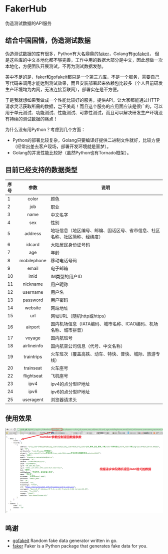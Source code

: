 # FakerHub
伪造测试数据的API服务

## 结合中国国情，伪造测试数据

伪造测试数据的库有很多，Python有大名鼎鼎的[faker](https://github.com/joke2k/faker)，Golang有[gofakeit](https://github.com/brianvoe/gofakeit)，
但是这些库的中文本地化都不够完善，工作中用的数据大部分是中文，因此想做一次本地化，方便团队开展测试，不再为测试数据发愁。

美中不足的是，faker和gofakeit都只是一个第三方库，不是一个服务，需要自己写代码来调用才能达到测试效果，而且安装部署起来依赖包比较多（个人目前研发生产环境均为内网，无法连接互联网），部署实在是不方便。

于是我就想如果我做成一个性能比较好的服务，提供API，让大家都能通过HTTP请求灵活获取所需的数据，岂不美哉！而且这个服务的应用面应该是很广的，可以用于单元测试、功能测试、性能测试、可靠性测试，而且可以解决研发生产环境没有持续的测试数据的痛点！

为什么没有用Python？考虑到几个方面：
* Python的部署比较复杂，Golang只要编译好提供二进制文件就好，比较方便（经常出差去客户现场，部署开发环境就是噩梦）。
* Golang的并发性能比较好（虽然Python也有Tornado框架）。


## 目前已经支持的数据类型

| 序号   |     参数      | 说明                                    |
| :--- | :---------: | ------------------------------------- |
| 1    |    color    | 颜色                                    |
| 2    |     job     | 职业                                    |
| 3    |    name     | 中文名字                                  |
| 4    |     sex     | 性别                                    |
| 5    |   address   | 地址信息（地区编号、邮编、固话区号、省市信息、社区名称、社区简称、经纬度） |
| 6    |   idcard    | 大陆居民身份证号码                             |
| 7    |     age     | 年龄                                    |
| 8    | mobilephone | 移动电话号码                                |
| 9    |    email    | 电子邮箱                                  |
| 10   |    imid     | IM类型的用户ID                             |
| 11   |  nickname   | 用户昵称                                  |
| 12   |  username   | 用户名                                   |
| 13   |  password   | 用户密码                                  |
| 14   |   website   | 网站地址                                  |
| 15   |     url     | 网址URL（随机http或https）                   |
| 16   |   airport   | 国内机场信息（IATA编码、城市名称、ICAO编码、机场名称、城市拼音）  |
| 17   |   voyage    | 国内航班号                                 |
| 18   | airlineinfo | 国内航空公司信息（代号、中文名称）                     |
| 19   | traintrips  | 火车班次（覆盖高铁、动车、特快、普快、城际、旅游专线）           |
| 20   |  trainseat  | 火车座号                                  |
| 22   | flightseat  | 飞机座号                                  |
| 23   |    ipv4     | ipv4的点分型IP地址                          |
| 24   |    ipv6     | ipv6的点分型IP地址                          |
| 25   |  useragent  | 浏览器请求头                                |



## 使用效果

![](media/snipaste_20180306_152605.png)


## 鸣谢
- [gofakeit](https://github.com/brianvoe/gofakeit) Random fake data generator written in go.
- [faker](https://github.com/joke2k/faker) Faker is a Python package that generates fake data for you.
